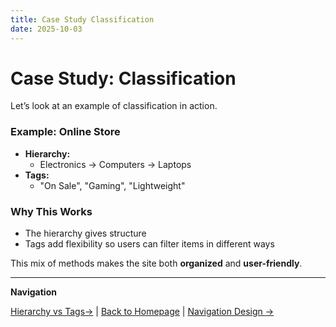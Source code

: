 ```yaml
---
title: Case Study Classification
date: 2025-10-03
---
```

# Case Study: Classification

Let’s look at an example of classification in action.

### Example: Online Store
- **Hierarchy:**  
  - Electronics → Computers → Laptops  
- **Tags:**  
  - "On Sale", "Gaming", "Lightweight"  

### Why This Works
- The hierarchy gives structure  
- Tags add flexibility so users can filter items in different ways  

This mix of methods makes the site both **organized** and **user-friendly**.

---

**Navigation**  

 [Hierarchy vs Tags→](classification-structure/page14.md) | [Back to Homepage](../index.md) | [Navigation Design →](interacting-with-information/index.md)